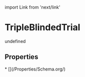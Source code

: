 import Link from 'next/link'
# TripleBlindedTrial

undefined

## Properties

<Grid>
* [](/Properties/Schema.org/)

</Grid>

